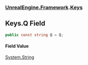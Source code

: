 ### [UnrealEngine.Framework](./UnrealEngine-Framework.md 'UnrealEngine.Framework').[Keys](./Keys.md 'UnrealEngine.Framework.Keys')
## Keys.Q Field
  
```csharp
public const string Q = Q;
```
#### Field Value
[System.String](https://docs.microsoft.com/en-us/dotnet/api/System.String 'System.String')  

